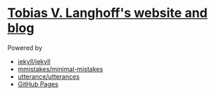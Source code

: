 [Tobias V. Langhoff's website and blog](https://tobiasvl.github.io)
======================================

Powered by

* [jekyll/jekyll](https://github.com/jekyll/jekyll)
* [mmistakes/minimal-mistakes](https://github.com/mmistakes/minimal-mistakes)
* [utterance/utterances](https://github.com/utterance/utterances)
* [GitHub Pages](https://pages.github.com)
